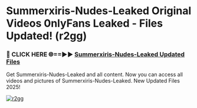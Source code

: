 # Summerxiris-Nudes-Leaked Original Videos 0nlyFans Leaked - Files Updated! (r2gg)

<h3>🔴 CLICK HERE 🌐==►► <a href="https://tinyurl.com/4mcuefdz" rel="nofollow">Summerxiris-Nudes-Leaked Updated Files</a></h3>

Get Summerxiris-Nudes-Leaked and all content. Now you can access all videos and pictures of Summerxiris-Nudes-Leaked. New Updated Files 2025!

[![r2gg](https://i.imgur.com/StAQSOY.gif)](https://tinyurl.com/4mcuefdz)
